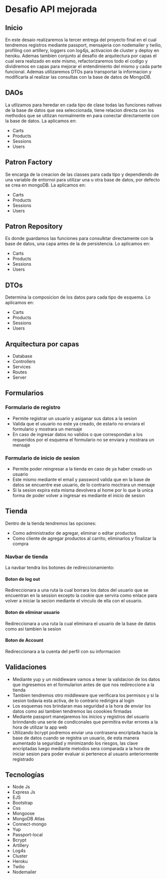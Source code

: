 # Desafio API mejorada

## Inicio
En este desaio realizaremos la tercer entrega del proyecto final en el cual tendremos registros mediante passport, mensajeria con nodemailer y twilio, 
profiling con artillery, loggers con log4js, activacion de cluster y deploy en heroku.
Ademas tambien conjunto al desafio de arquitectura por capas el cual sera realizado en este mismo, refactorizaremos todo el codigo y dividiremos en capas
para mejorar el entendimiento del mismo y cada parte funcional.
Ademas utilizaremos DTOs para transportar la informacion y modificarla al realizar las consultas con la base de datos de MongoDB.

## DAOs
La utlizamos para heredar en cada tipo de clase todas las funciones nativas de la base de datos que sea seleccionada, tiene relacion directa con los methodos que se utilizan normalmente en para conectar directamente con la base de datos.
La aplicamos en:
- Carts
- Products
- Sessions
- Users

## Patron Factory
Se encarga de la creacion de las classes para cada tipo y dependiendo de una variable de entornoi para utilizar una u otra base de datos, por defecto se crea en mongoDB.
La aplicamos en:
- Carts
- Products
- Sessions
- Users

## Patron Repository
Es donde guardamos las funciones para consulktar directamente con la base de datos, una capa antes de la de persistencia.
Lo aplicamos en:
- Carts
- Products
- Sessions
- Users

## DTOs
Determina la composicion de los datos para cada tipo de esquema.
Lo aplicamos en:
- Carts
- Products
- Sessions
- Users

## Arquitectura por capas
- Database
- Controllers
- Services
- Routes
- Server

## Formularios

### Formulario de registro 
- Permite registrar un usuario y asiganar sus datos a la sesion
- Valida que el usuario no este ya creado, de estarlo no enviara el formulario y mostrara un mensaje
- En caso de ingresar datos no validos o que correspondan a los requeridos por el esquema el formulario no se enviara y mostrara un mensaje

### Formulario de inicio de sesion
- Permite poder reingresar a la tienda en caso de ya haber creado un usuario
- Este mismo mediante el email y password valida que en la base de datos se encuentre ese usuario, de lo contrario moctrara un mensaje
- Si la sesion expira esta misma devolvera al home por lo que la unica forma de poder volver a ingresar es mediante el inicio de sesion

## Tienda
Dentro de la tienda tendremos las opciones:
- Como administrador de agregar, eliminar o editar productos
- Como cliente de agregar productos al carrito, eliminarlos y finalizar la compra

### Navbar de tienda
La navbar tendra los botones de redireccionamiento:
#### Boton de log out
Redireccionara a una ruta la cual borrara los datos del usuario que se encuentran en la session excepto la cookie que servira como enlace para volver a iniciar la secion mediante el vinculo de ella con el usuario.
#### Boton de eliminar usuario
Redireccionara a una ruta la cual eliminara el usuario de la base de datos como asi tambien la sesion
#### Boton de Account
Redireccionara a la cuenta del perfil con su informacion

## Validaciones
- Mediante yup y un middleware vamos a tener la validacion de los datos que ingresemos en el formularion antes de que nos redireccione a la tienda
- Tambien tendremos otro middleware que verificara los permisos y si la sesion todavia esta activa, de lo contrario redirigira al login
- Los esquemas nos brindaran mas seguridad a la hora de enviar los datos como asi tambien tendremos las coookies firmadas
- Mediante passport manejaremos los inicios y registros del usuario brinndando una serie de condiconales que permitira evitar errores a la hora de utilizar la app web
- Utilizando bcrypt podremos enviar una contrasena encriptada hacia la base de datos cuando se registra un usuario, de esta manera aumentado la seguridad y minimizando los riesgos, las clave encriptadas luego mediante metodos sera comparada a la hora de iniciar sesion para poder evaluar si pertenece al usuario anteriormente registrado



## Tecnologías
- Node Js
- Express Js
- EJS
- Bootstrap
- Css
- Mongoose
- MongoDB Atlas
- Connect-mongo
- Yup
- Passport-local
- Bcrypt
- Artillery
- Log4s
- Cluster
- Heroku
- Twilio
- Nodemailer

